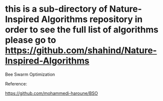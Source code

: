 # this is a sub-directory of Nature-Inspired Algorithms repository in order to see the full list of algorithms please go to https://github.com/shahind/Nature-Inspired-Algorithms

Bee Swarm Optimization

Reference:

https://github.com/mohammedi-haroune/BSO
